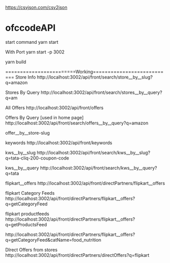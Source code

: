 https://csvjson.com/csv2json

# ofccodeAPI
start command
yarn start

With Port
yarn start -p 3002

yarn build

========================Working===========================
Store Info
http://localhost:3002/api/front/search/store__by__slug?q=amazon

Stores By Query
http://localhost:3002/api/front/search/stores__by__query?q=am



All Offers
http://localhost:3002/api/front/offers

Offers By Query [used in home page] 
http://localhost:3002/api/front/search/offers__by__query?q=amazon

offer__by__store-slug
<!-- http://localhost:3002/api/front/offers/offer__by__store-slug?q=amazon -->



keywords
http://localhost:3002/api/front/keywords

kws__by__slug
http://localhost:3002/api/front/search/kws__by__slug?q=tata-cliq-200-coupon-code

kws__by__query
http://localhost:3002/api/front/search/kws__by__query?q=tata






flipkart__offers
http://localhost:3002/api/front/directPartners/flipkart__offers

flipkart Category Feeds
http://localhost:3002/api/front/directPartners/flipkart__offers?q=getCategoryFeed

flipkart productfeeds
http://localhost:3002/api/front/directPartners/flipkart__offers?q=getProductsFeed


http://localhost:3002/api/front/directPartners/flipkart__offers?q=getCategoryFeed&catName=food_nutrition



DIrect Offers from stores
http://localhost:3002/api/front/directPartners/directOffers?q=flipkart